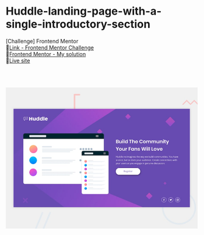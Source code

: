 # Huddle-landing-page-with-a-single-introductory-section
  [Challenge] Frontend Mentor 
<br>
🔗[Link - Frontend Mentor Challenge](https://www.frontendmentor.io/challenges/huddle-landing-page-with-a-single-introductory-section-B_2Wvxgi0)
<br>
🔗[Frontend Mentor - My solution](https://www.frontendmentor.io/solutions/huddle-landing-page-html-css-vanilla-lJ4Gn1rJeT)
<br>
🔗[Live site](https://mkdir-nicolas.github.io/Huddle-landing-page-with-a-single-introductory-section/)


<br>
<br>

![Huddle-landing-page-with-a-single-introductory-section](https://github.com/mkdir-nicolas/Huddle-landing-page-with-a-single-introductory-section/blob/main/design/desktop-preview.jpg?raw=true)
